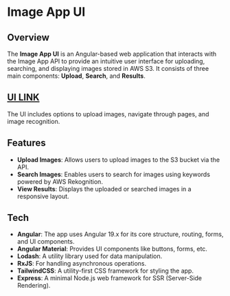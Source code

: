 # Image App UI

## Overview

The **Image App UI** is an Angular-based web application that interacts with the Image App API to provide an intuitive user interface for uploading, searching, and displaying images stored in AWS S3. It consists of three main components: **Upload**, **Search**, and **Results**.

## [UI LINK](https://viktorbykh.github.io/image-app-ui/)
The UI includes options to upload images, navigate through pages, and image recognition.

## Features

- **Upload Images**: Allows users to upload images to the S3 bucket via the API.
- **Search Images**: Enables users to search for images using keywords powered by AWS Rekognition.
- **View Results**: Displays the uploaded or searched images in a responsive layout.

## Tech

*   **Angular**: The app uses Angular 19.x for its core structure, routing, forms, and UI components.
*   **Angular Material**: Provides UI components like buttons, forms, etc.
*   **Lodash**: A utility library used for data manipulation.
*   **RxJS**: For handling asynchronous operations.
*   **TailwindCSS**: A utility-first CSS framework for styling the app.
*   **Express**: A minimal Node.js web framework for SSR (Server-Side Rendering).

